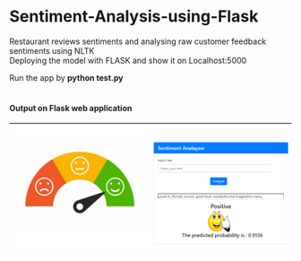 # Sentiment-Analysis-using-Flask
Restaurant reviews sentiments and analysing raw customer feedback sentiments using NLTK<br>
Deploying the model with FLASK and show it on Localhost:5000

Run the app by <b> python test.py</b> <br><br>
<h4> Output on Flask web application</h4>
<img src="static/text1.png">

